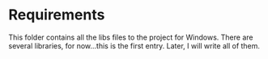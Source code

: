 # Requirements

This folder contains all the libs files to the project for Windows.
There are several libraries, for now...this is the first entry. Later, I will write all of them.